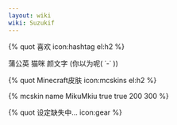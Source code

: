 ```yaml
---
layout: wiki
wiki: Suzukif
---
```


{% quot 喜欢 icon:hashtag el:h2 %}

蒲公英
猫咪
颜文字
(你以为呢( ˙-˙ ))

{% quot Minecraft皮肤 icon:mcskins el:h2 %}

{% mcskin name MikuMkiu true true 200 300 %}


{% quot 设定缺失中... icon:gear %}
